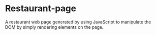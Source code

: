 # Restaurant-page
A restaurant web page generated by using JavaScript to manipulate the DOM by simply rendering elements on the page.
